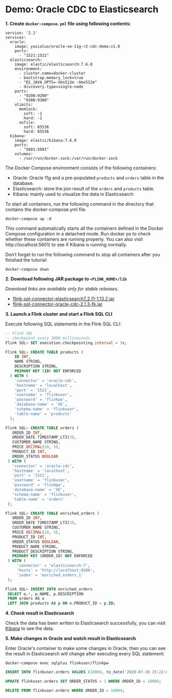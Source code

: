 # Demo: Oracle CDC to Elasticsearch

**1. Create `docker-compose.yml` file using following contents:**

```
version: '2.1'
services:
  oracle:
    image: yuxialuo/oracle-xe-11g-r2-cdc-demo:v1.0
    ports:
      - "1521:1521"
  elasticsearch:
    image: elastic/elasticsearch:7.6.0
    environment:
      - cluster.name=docker-cluster
      - bootstrap.memory_lock=true
      - "ES_JAVA_OPTS=-Xms512m -Xmx512m"
      - discovery.type=single-node
    ports:
      - "9200:9200"
      - "9300:9300"
    ulimits:
      memlock:
        soft: -1
        hard: -1
      nofile:
        soft: 65536
        hard: 65536
  kibana:
    image: elastic/kibana:7.6.0
    ports:
      - "5601:5601"
    volumes:
      - /var/run/docker.sock:/var/run/docker.sock
```
The Docker Compose environment consists of the following containers:
- Oracle: Oracle 11g and a pre-populated `products` and `orders` table in the database.
- Elasticsearch: store the join result of the `orders` and `products` table.
- Kibana: mainly used to visualize the data in Elasticsearch

To start all containers, run the following command in the directory that contains the docker-compose.yml file.
```shell
docker-compose up -d
```
This command automatically starts all the containers defined in the Docker Compose configuration in a detached mode. 
Run docker ps to check whether these containers are running properly. You can also visit http://localhost:5601/ to see if Kibana is running normally.

Don’t forget to run the following command to stop all containers after you finished the tutorial:
```shell
docker-compose down
```

**2. Download following JAR package to `<FLINK_HOME>/lib`**

*Download links are available only for stable releases.*

- [flink-sql-connector-elasticsearch7_2.11-1.13.2.jar](https://repo.maven.apache.org/maven2/org/apache/flink/flink-sql-connector-elasticsearch7_2.11/1.13.2/flink-sql-connector-elasticsearch7_2.11-1.13.2.jar)
- [flink-sql-connector-oracle-cdc-2.1.3-fk.jar](https://repo1.maven.org/maven2/com/ververica/flink-sql-connector-oracle-cdc/2.1.3-fk/flink-sql-connector-oracle-cdc-2.1.3-fk.jar)

**3. Launch a Flink cluster and start a Flink SQL CLI**

Execute following SQL statements in the Flink SQL CLI:

```sql
-- Flink SQL
-- checkpoint every 3000 milliseconds                       
Flink SQL> SET execution.checkpointing.interval = 3s;

Flink SQL> CREATE TABLE products (
    ID INT,
    NAME STRING,
    DESCRIPTION STRING,
    PRIMARY KEY (ID) NOT ENFORCED
  ) WITH (
    'connector' = 'oracle-cdc',
    'hostname' = 'localhost',
    'port' = '1521',
    'username' = 'flinkuser',
    'password' = 'flinkpw',
    'database-name' = 'XE',
    'schema-name' = 'flinkuser',  
    'table-name' = 'products'
  );

Flink SQL> CREATE TABLE orders (
   ORDER_ID INT,
   ORDER_DATE TIMESTAMP_LTZ(3),
   CUSTOMER_NAME STRING,
   PRICE DECIMAL(10, 5),
   PRODUCT_ID INT,
   ORDER_STATUS BOOLEAN
 ) WITH (
   'connector' = 'oracle-cdc',
   'hostname' = 'localhost',
   'port' = '1521',
   'username' = 'flinkuser',
   'password' = 'flinkpw',
   'database-name' = 'XE',
   'schema-name' = 'flinkuser',  
   'table-name' = 'orders'
 );

Flink SQL> CREATE TABLE enriched_orders (
   ORDER_ID INT,
   ORDER_DATE TIMESTAMP_LTZ(3),
   CUSTOMER_NAME STRING,
   PRICE DECIMAL(10, 5),
   PRODUCT_ID INT,
   ORDER_STATUS BOOLEAN,
   PRODUCT_NAME STRING,
   PRODUCT_DESCRIPTION STRING,
   PRIMARY KEY (ORDER_ID) NOT ENFORCED
 ) WITH (
     'connector' = 'elasticsearch-7',
     'hosts' = 'http://localhost:9200',
     'index' = 'enriched_orders_1'
 );

Flink SQL> INSERT INTO enriched_orders
 SELECT o.*, p.NAME, p.DESCRIPTION
 FROM orders AS o
 LEFT JOIN products AS p ON o.PRODUCT_ID = p.ID;
```

**4. Check result in Elasticsearch**

Check the data has been written to Elasticsearch successfully, you can visit [Kibana](http://localhost:5601/) to see the data.

**5. Make changes in Oracle and watch result in Elasticsearch**

Enter Oracle's container to make some changes in Oracle, then you can see the result in Elasticsearch will change after executing every SQL statement:

```shell
docker-compose exec sqlplus flinkuser/flinkpw
```

```sql
INSERT INTO flinkuser.orders VALUES (10004, to_date('2020-07-30 15:22:00', 'yyyy-mm-dd hh24:mi:ss'), 'Jark', 29.71, 104, 0);

UPDATE flinkuser.orders SET ORDER_STATUS = 1 WHERE ORDER_ID = 10004;

DELETE FROM flinkuser.orders WHERE ORDER_ID = 10004;
```